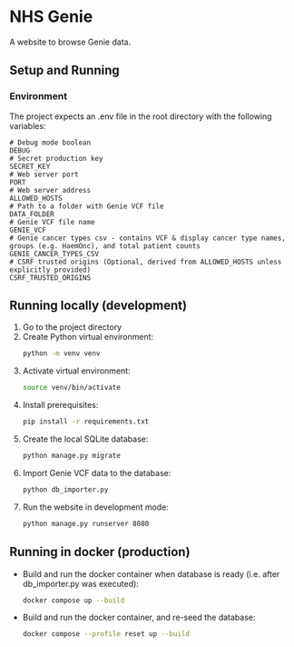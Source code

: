 # NHS Genie

A website to browse Genie data.

## Setup and Running

### Environment

The project expects an .env file in the root directory with the following variables:

```env
# Debug mode boolean
DEBUG
# Secret production key
SECRET_KEY
# Web server port
PORT
# Web server address
ALLOWED_HOSTS
# Path to a folder with Genie VCF file
DATA_FOLDER
# Genie VCF file name
GENIE_VCF
# Genie cancer types csv - contains VCF & display cancer type names, groups (e.g. HaemOnc), and total patient counts
GENIE_CANCER_TYPES_CSV
# CSRF trusted origins (Optional, derived from ALLOWED_HOSTS unless explicitly provided)
CSRF_TRUSTED_ORIGINS
```

## Running locally (development)
1. Go to the project directory
2. Create Python virtual environment:
    ```bash
    python -m venv venv
    ```
3. Activate virtual environment:
    ```bash
    source venv/bin/activate
    ```
4. Install prerequisites:
    ```bash
    pip install -r requirements.txt
    ```
5. Create the local SQLite database:
    ```bash
    python manage.py migrate
    ```
6. Import Genie VCF data to the database:
    ```bash
    python db_importer.py
    ```
7. Run the website in development mode:
    ```bash
    python manage.py runserver 8080
    ```

## Running in docker (production)
* Build and run the docker container when database is ready (i.e. after db_importer.py was executed):
    ```bash
    docker compose up --build
    ```
* Build and run the docker container, and re-seed the database:
    ```bash
    docker compose --profile reset up --build
    ```